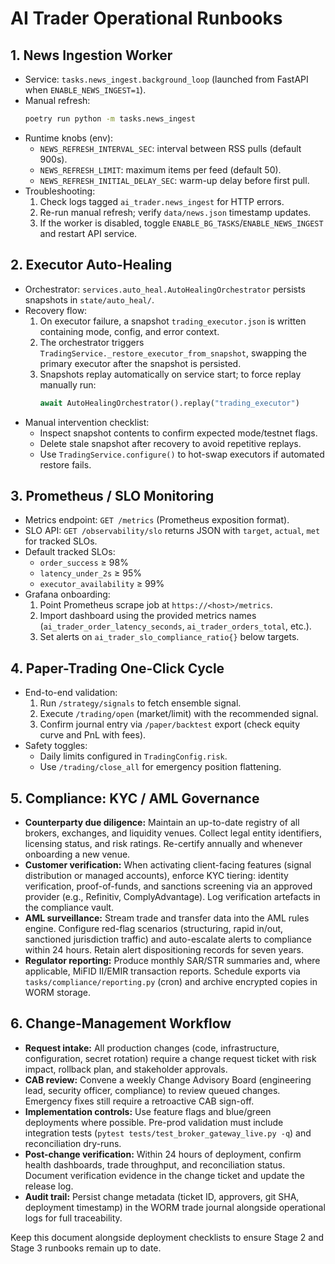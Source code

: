 # AI Trader Operational Runbooks

## 1. News Ingestion Worker
- Service: `tasks.news_ingest.background_loop` (launched from FastAPI when `ENABLE_NEWS_INGEST=1`).
- Manual refresh:
  ```bash
  poetry run python -m tasks.news_ingest
  ```
- Runtime knobs (env):
  - `NEWS_REFRESH_INTERVAL_SEC`: interval between RSS pulls (default 900s).
  - `NEWS_REFRESH_LIMIT`: maximum items per feed (default 50).
  - `NEWS_REFRESH_INITIAL_DELAY_SEC`: warm-up delay before first pull.
- Troubleshooting:
  1. Check logs tagged `ai_trader.news_ingest` for HTTP errors.
  2. Re-run manual refresh; verify `data/news.json` timestamp updates.
  3. If the worker is disabled, toggle `ENABLE_BG_TASKS`/`ENABLE_NEWS_INGEST` and restart API service.

## 2. Executor Auto-Healing
- Orchestrator: `services.auto_heal.AutoHealingOrchestrator` persists snapshots in `state/auto_heal/`.
- Recovery flow:
  1. On executor failure, a snapshot `trading_executor.json` is written containing mode, config, and error context.
  2. The orchestrator triggers `TradingService._restore_executor_from_snapshot`, swapping the primary executor after the snapshot is persisted.
  3. Snapshots replay automatically on service start; to force replay manually run:
     ```python
     await AutoHealingOrchestrator().replay("trading_executor")
     ```
- Manual intervention checklist:
  - Inspect snapshot contents to confirm expected mode/testnet flags.
  - Delete stale snapshot after recovery to avoid repetitive replays.
  - Use `TradingService.configure()` to hot-swap executors if automated restore fails.

## 3. Prometheus / SLO Monitoring
- Metrics endpoint: `GET /metrics` (Prometheus exposition format).
- SLO API: `GET /observability/slo` returns JSON with `target`, `actual`, `met` for tracked SLOs.
- Default tracked SLOs:
  - `order_success` ≥ 98%
  - `latency_under_2s` ≥ 95%
  - `executor_availability` ≥ 99%
- Grafana onboarding:
  1. Point Prometheus scrape job at `https://<host>/metrics`.
  2. Import dashboard using the provided metrics names (`ai_trader_order_latency_seconds`, `ai_trader_orders_total`, etc.).
  3. Set alerts on `ai_trader_slo_compliance_ratio{}` below targets.

## 4. Paper-Trading One-Click Cycle
- End-to-end validation:
  1. Run `/strategy/signals` to fetch ensemble signal.
  2. Execute `/trading/open` (market/limit) with the recommended signal.
  3. Confirm journal entry via `/paper/backtest` export (check equity curve and PnL with fees).
- Safety toggles:
  - Daily limits configured in `TradingConfig.risk`.
  - Use `/trading/close_all` for emergency position flattening.

## 5. Compliance: KYC / AML Governance
- **Counterparty due diligence:** Maintain an up-to-date registry of all brokers, exchanges, and liquidity venues. Collect legal entity identifiers, licensing status, and risk ratings. Re-certify annually and whenever onboarding a new venue.
- **Customer verification:** When activating client-facing features (signal distribution or managed accounts), enforce KYC tiering: identity verification, proof-of-funds, and sanctions screening via an approved provider (e.g., Refinitiv, ComplyAdvantage). Log verification artefacts in the compliance vault.
- **AML surveillance:** Stream trade and transfer data into the AML rules engine. Configure red-flag scenarios (structuring, rapid in/out, sanctioned jurisdiction traffic) and auto-escalate alerts to compliance within 24 hours. Retain alert dispositioning records for seven years.
- **Regulator reporting:** Produce monthly SAR/STR summaries and, where applicable, MiFID II/EMIR transaction reports. Schedule exports via `tasks/compliance/reporting.py` (cron) and archive encrypted copies in WORM storage.

## 6. Change-Management Workflow
- **Request intake:** All production changes (code, infrastructure, configuration, secret rotation) require a change request ticket with risk impact, rollback plan, and stakeholder approvals.
- **CAB review:** Convene a weekly Change Advisory Board (engineering lead, security officer, compliance) to review queued changes. Emergency fixes still require a retroactive CAB sign-off.
- **Implementation controls:** Use feature flags and blue/green deployments where possible. Pre-prod validation must include integration tests (`pytest tests/test_broker_gateway_live.py -q`) and reconciliation dry-runs.
- **Post-change verification:** Within 24 hours of deployment, confirm health dashboards, trade throughput, and reconciliation status. Document verification evidence in the change ticket and update the release log.
- **Audit trail:** Persist change metadata (ticket ID, approvers, git SHA, deployment timestamp) in the WORM trade journal alongside operational logs for full traceability.

Keep this document alongside deployment checklists to ensure Stage 2 and Stage 3 runbooks remain up to date.
